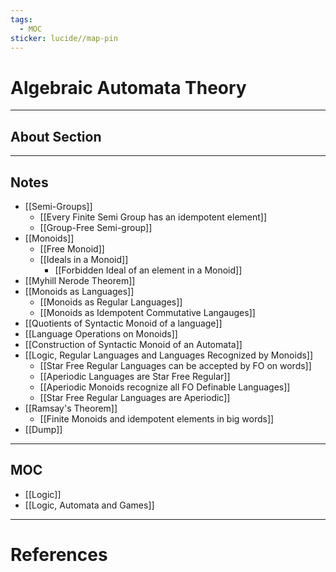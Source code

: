 ```yaml
---
tags:
  - MOC
sticker: lucide//map-pin
---
```

# Algebraic Automata Theory
---
## About Section

--- 
## Notes
- [[Semi-Groups]]
	- [[Every Finite Semi Group has an idempotent element]]
	- [[Group-Free Semi-group]]
- [[Monoids]]
	- [[Free Monoid]]
	- [[Ideals in a Monoid]]
		- [[Forbidden Ideal of an element in a Monoid]]
- [[Myhill Nerode Theorem]]
- [[Monoids as Languages]]
	- [[Monoids as Regular Languages]]
	- [[Monoids as Idempotent Commutative Langauges]]
- [[Quotients of Syntactic Monoid of a language]]
- [[Language Operations on Monoids]]
- [[Construction of Syntactic Monoid of an Automata]]
- [[Logic, Regular Languages and Languages Recognized by Monoids]]
	- [[Star Free Regular Languages can be accepted by FO on words]]
	- [[Aperiodic Languages are Star Free Regular]]
	- [[Aperiodic Monoids recognize all FO Definable Languages]]
	- [[Star Free Regular Languages are Aperiodic]]
- [[Ramsay's Theorem]]
	- [[Finite Monoids and idempotent elements in big words]]
- [[Dump]]

--- 
## MOC
- [[Logic]]
- [[Logic, Automata and Games]]

---
# References